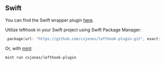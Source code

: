 ## Swift

You can find the Swift wrapper plugin [here](https://github.com/csjones/lefthook-plugin).

Utilize lefthook in your Swift project using Swift Package Manager:

```swift
.package(url: "https://github.com/csjones/lefthook-plugin.git", exact: "1.11.9"),
```

Or, with [mint](https://github.com/yonaskolb/Mint):

```bash
mint run csjones/lefthook-plugin
```
